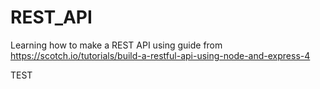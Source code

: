 # REST_API
Learning how to make a REST API using guide from https://scotch.io/tutorials/build-a-restful-api-using-node-and-express-4

TEST


